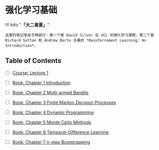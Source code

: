 # 强化学习基础

!!! Info "**「大二春夏」**"

    这里的笔记来自于两部分：第一个是 David Silver 在 UCL 的强化学习课程，第二个是 Richard Sutton 和 Andrew Barto 合著的 *Reinforcement Learning: An Introduction*。

## Table of Contents

- [ ] [Course: Lecture 1](./Course/Lecture%201.md)
- [ ] [Book: Chapter 1 Introduction](./Book/Chapter%201.md)
- [ ] [Book: Chapter 2 Multi-armed Bandits](./Book/Chapter%202.md)
- [ ] [Book: Chapter 3 Finite Markov Decision Processes](./Book/Chapter%203.md)
- [ ] [Book: Chapter 4 Dynamic Programming](./Book/Chapter%204.md)
- [ ] [Book: Chapter 5 Monte Carlo Methods](./Book/Chapter%205.md)
- [ ] [Book: Chapter 6 Temporal-Difference Learning](./Book/Chapter%206.md)
- [ ] [Book: Chapter 7 n-step Bootstrapping](./Book/Chapter%207.md)


